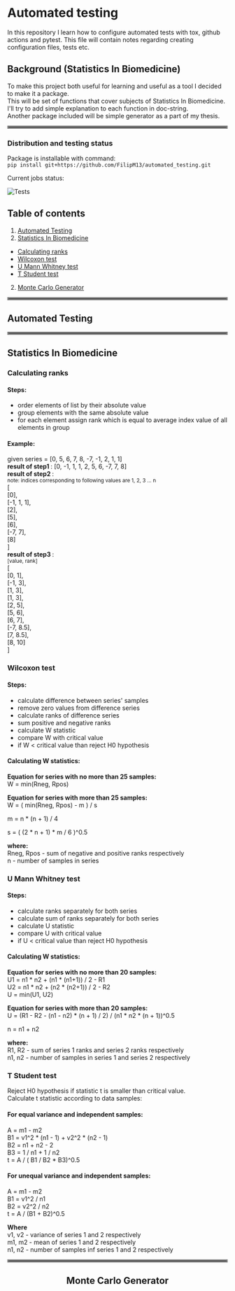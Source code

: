 
# Automated testing
In this repository I learn how to configure automated tests with tox, github actions and pytest.
This file will contain notes regarding creating configuration files, tests etc.

## Background (Statistics In Biomedicine)
To make this project both useful for learning and useful as a tool I decided to make it a package. <br>
This will be set of functions that cover subjects of Statistics In Biomedicine.
I'll try to add simple explanation to each function in doc-string. <br>
Another package included will be simple generator as a part of my thesis.

<hr style="border:3px solid gray">

### Distribution and testing status
Package is installable with command: <br>
`pip install git+https://github.com/FilipM13/automated_testing.git`

Current jobs status:

![Tests](https://github.com/FilipM13/automated_testing/actions/workflows/tests.yml/badge.svg)


## Table of contents
1. [Automated Testing](#AT)
2. [Statistics In Biomedicine](#SIBM)
  * [Calculating ranks](#ranks)
  * [Wilcoxon test](#wilcoxon)
  * [U Mann Whitney test](#umw)
  * [T Student test](#tstudent)
2. [Monte Carlo Generator](#MCG)


<hr style="border:3px solid gray">

## Automated Testing <a name="AT"></a>


<hr style="border:3px solid gray">

## Statistics In Biomedicine <a name="SIBM"></a>

### Calculating ranks <a name="ranks"></a>
#### Steps:
* order elements of list by their absolute value
* group elements with the same absolute value
* for each element assign rank which is equal to average index value of all elements in group

#### Example: <br>
given series = [0, 5, 6, 7, 8, -7, -1, 2, 1, 1] <br>
<b> result of step1 </b>: [0, -1, 1, 1, 2, 5, 6, -7, 7, 8] <br>
<b> result of step2 </b>: <br>
<small> note: indices corresponding to following values are 1, 2, 3 ... n </small> <br>
[ <br>
[0], <br>
[-1, 1, 1], <br>
[2], <br>
[5], <br>
[6], <br>
[-7, 7], <br>
[8] <br>
] <br>
<b> result of step3 </b>: <br>
<small> [value, rank] </small> <br>
[ <br>
[0, 1], <br>
[-1, 3], <br>
[1, 3], <br>
[1, 3], <br>
[2, 5], <br>
[5, 6], <br>
[6, 7], <br>
[-7, 8.5], <br>
[7, 8.5], <br>
[8, 10] <br>
]

### Wilcoxon test <a name="wilcoxon"></a>
#### Steps:
* calculate difference between series' samples
* remove zero values from difference series
* calculate ranks of difference series
* sum positive and negative ranks
* calculate W statistic 
* compare W with critical value
* if W < critical value than reject H0 hypothesis 

#### Calculating W statistics:
<b>Equation for series with no more than 25 samples: </b> </br>
W = min(Rneg, Rpos)</br>

<b>Equation for series with more than 25 samples: </b></br>
W = ( min(Rneg, Rpos) - m ) / s </br>

m = n * (n + 1) / 4 </br>

s = ( (2 * n + 1) * m / 6 )^0.5 </br>

<b>where:</b></br>
Rneg, Rpos - sum of negative and positive ranks respectively </br>
n - number of samples in series </br>


### U Mann Whitney test <a name="umw"></a>
#### Steps:
* calculate ranks separately for both series
* calculate sum of ranks separately for both series
* calculate U statistic 
* compare U with critical value
* if U < critical value than reject H0 hypothesis 

#### Calculating W statistics:
<b>Equation for series with no more than 20 samples: </b> </br>
U1 = n1 * n2 + (n1 * (n1+1)) / 2 - R1 </br>
U2 = n1 * n2 + (n2 * (n2+1)) / 2 - R2 </br>
U = min(U1, U2) </br>

<b>Equation for series with more than 20 samples: </b></br>
U = (R1 - R2 - (n1 - n2) * (n + 1) / 2) / (n1 * n2 * (n + 1))^0.5 </br>

n = n1 + n2 </br>

<b>where:</b></br>
R1, R2 - sum of series 1 ranks and series 2 ranks respectively </br>
n1, n2 - number of samples in series 1 and series 2 respectively </br>

### T Student test <a name="tstudent"></a>
Reject H0 hypothesis if statistic t is smaller than critical value. </br>
Calculate t statistic according to data samples:

#### For equal variance and independent samples:
A = m1 - m2 </br>
B1 = v1^2 * (n1 - 1) + v2^2 * (n2 - 1) </br>
B2 = n1 + n2 - 2 </br>
B3 = 1 / n1 + 1 / n2 </br>
t = A / ( B1 / B2 * B3)^0.5 </br>

#### For unequal variance and independent samples:
A = m1 - m2 </br>
B1 = v1^2 / n1 </br>
B2 = v2^2 / n2 </br>
t = A / (B1 + B2)^0.5 </br>

<b>Where </b> </br>
 v1, v2 - variance of series 1 and 2 respectively </br>
 m1, m2 - mean of series 1 and 2 respectively </br>
 n1, n2 - number of samples inf series 1 and 2 respectively </br>

<hr style="border:3px solid gray">

<h2 align="center"> Monte Carlo Generator </h2> <a name="MCG"></a>